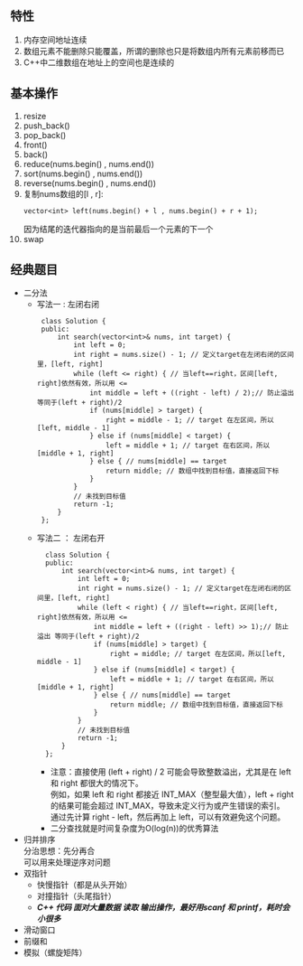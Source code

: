 ## 特性
1. 内存空间地址连续
2. 数组元素不能删除只能覆盖，所谓的删除也只是将数组内所有元素前移而已
3. C++中二维数组在地址上的空间也是连续的
## 基本操作
1. resize
2. push_back()
3. pop_back()
4. front()
5. back()
6. reduce(nums.begin() , nums.end())
7. sort(nums.begin() , nums.end())
8. reverse(nums.begin() , nums.end())
9. 复制nums数组的[l , r]:
    ```
    vector<int> left(nums.begin() + l , nums.begin() + r + 1);
    ```
    因为结尾的迭代器指向的是当前最后一个元素的下一个
10. swap
## 经典题目
- 二分法
  - 写法一 : 左闭右闭
     ```
      class Solution {
      public:
          int search(vector<int>& nums, int target) {
              int left = 0;
              int right = nums.size() - 1; // 定义target在左闭右闭的区间里，[left, right]
              while (left <= right) { // 当left==right，区间[left, right]依然有效，所以用 <=
                  int middle = left + ((right - left) / 2);// 防止溢出 等同于(left + right)/2
                  if (nums[middle] > target) {
                      right = middle - 1; // target 在左区间，所以[left, middle - 1]
                  } else if (nums[middle] < target) {
                      left = middle + 1; // target 在右区间，所以[middle + 1, right]
                  } else { // nums[middle] == target
                      return middle; // 数组中找到目标值，直接返回下标
                  }
              }
              // 未找到目标值
              return -1;
          }
      };
     ```
  - 写法二 ： 左闭右开   
    ```
      class Solution {
      public:
          int search(vector<int>& nums, int target) {
              int left = 0;
              int right = nums.size() - 1; // 定义target在左闭右闭的区间里，[left, right]
              while (left < right) { // 当left==right，区间[left, right]依然有效，所以用 <=
                  int middle = left + ((right - left) >> 1);// 防止溢出 等同于(left + right)/2
                  if (nums[middle] > target) {
                      right = middle; // target 在左区间，所以[left, middle - 1]
                  } else if (nums[middle] < target) {
                      left = middle + 1; // target 在右区间，所以[middle + 1, right]
                  } else { // nums[middle] == target
                      return middle; // 数组中找到目标值，直接返回下标
                  }
              }
              // 未找到目标值
              return -1;
          }
      };
     ```
    - 注意：直接使用 (left + right) / 2 可能会导致整数溢出，尤其是在 left 和 right 都很大的情况下。  
      例如，如果 left 和 right 都接近 INT_MAX（整型最大值），left + right 的结果可能会超过 INT_MAX，导致未定义行为或产生错误的索引。  
      通过先计算 right - left，然后再加上 left，可以有效避免这个问题。
    - 二分查找就是时间复杂度为O(log(n))的优秀算法
- 归并排序  
    分治思想：先分再合  
    可以用来处理逆序对问题
- 双指针
  - 快慢指针（都是从头开始）
  - 对撞指针（头尾指针）
  - ***C++ 代码 面对大量数据 读取 输出操作，最好用scanf 和 printf，耗时会小很多***
- 滑动窗口
- 前缀和
- 模拟（螺旋矩阵）
